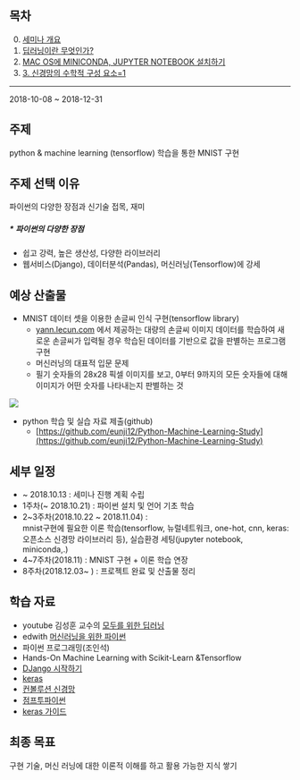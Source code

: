 ## 목차
0. [세미나 개요](https://github.com/eunji12/Python-Machine-Learning-Study)
1. [딥러닝이란 무엇인가?](https://github.com/eunji12/Python-Machine-Learning-Study/blob/master/1.%EB%94%A5%EB%9F%AC%EB%8B%9D%EC%9D%B4%EB%9E%80%20%EB%AC%B4%EC%97%87%EC%9D%B8%EA%B0%80%3F.md)   
2. [MAC OS에 MINICONDA, JUPYTER NOTEBOOK 설치하기](https://github.com/eunji12/Python-Machine-Learning-Study/blob/master/2%20MAC%20OS%EC%97%90%20MINICONDA%2C%20JUPYTER%20NOTEBOOK%20%EC%84%A4%EC%B9%98%ED%95%98%EA%B8%B0%20%20.md)
3. [3. 신경망의 수학적 구성 요소=1](https://github.com/eunji12/Python-Machine-Learning-Study/blob/master/3_%EC%8B%A0%EA%B2%BD%EB%A7%9D%EC%9D%98_%EC%88%98%ED%95%99%EC%A0%81_%EA%B5%AC%EC%84%B1_%EC%9A%94%EC%86%8C_1.ipynb)
----------------------------
2018-10-08 ~ 2018-12-31
## 주제
python & machine learning (tensorflow) 학습을 통한 MNIST 구현

## 주제 선택 이유
파이썬의 다양한 장점과 신기술 접목, 재미

##### * 파이썬의 다양한 장점
- 쉽고 강력, 높은 생산성, 다양한 라이브러리
- 웹서비스(Django), 데이터분석(Pandas), 머신러닝(Tensorflow)에 강세 

## 예상 산출물
- MNIST 데이터 셋을 이용한 손글씨 인식 구현(tensorflow library)
	- [yann.lecun.com](http://yann.lecun.com/exdb/mnist/) 에서 제공하는 대량의 손글씨 이미지 데이터를 학습하여 새로운 손글씨가 입력될 경우 학습된 데이터를 기반으로 값을 판별하는 프로그램 구현  
	- 머신러닝의 대표적 입문 문제
	- 필기 숫자들의 28x28 픽셀 이미지를 보고, 0부터 9까지의 모든 숫자들에 대해 이미지가 어떤 숫자를 나타내는지 판별하는 것

<img src="https://tensorflowkorea.gitbooks.io/tensorflow-kr/content/g3doc/images/mnist_digits.png"/>  


- python 학습 및 실습 자료 제출(github)
 	- [https://github.com/eunji12/Python-Machine-Learning-Study](https://github.com/eunji12/Python-Machine-Learning-Study)  
	
## 세부 일정

- ~ 2018.10.13 : 세미나 진행 계획 수립
- 1주차(~ 2018.10.21) : 파이썬 설치 및 언어 기초 학습
- 2~3주차(2018.10.22 ~ 2018.11.04) :   
mnist구현에 필요한 이론 학습(tensorflow, 뉴럴네트워크, one-hot, cnn, keras:오픈소스 신경망 라이브러리 등), 실습환경 세팅(jupyter notebook, miniconda,.)
- 4~7주차(2018.11) : MNIST 구현 + 이론 학습 연장
- 8주차(2018.12.03~ ) : 프로젝트 완료 및 산출물 정리 

## 학습 자료
- youtube 김성훈 교수의 [모두를 위한 딥러닝](https://www.youtube.com/playlist?list=PLlMkM4tgfjnLSOjrEJN31gZATbcj_MpUm)
- edwith [머신러닝을 위한 파이썬](https://www.edwith.org/aipython)
- 파이썬 프로그래밍(조인석)
- Hands-On Machine Learning with Scikit-Learn &Tensorflow
- [DJango 시작하기](http://heiswed.tistory.com/entry/%EC%9E%A5%EA%B3%A0-%EA%B0%9C%EB%B0%9C-%ED%99%98%EA%B2%BD-%EC%9D%B4%ED%81%B4%EB%A6%BD%EC%8A%A4-%EC%84%A4%EC%B9%98-%EB%B0%8F-%EC%84%A4%EC%A0%95%ED%95%98%EA%B8%B0?category=616442)
- [keras](https://keras.io/)
- [컨볼루션 신경망](http://aikorea.org/cs231n/convolutional-networks/)
- [점프투파이썬](https://wikidocs.net/30)
- [keras 가이드](https://keras.io/getting-started/sequential-model-guide/)  
## 최종 목표
구현 기술, 머신 러닝에 대한 이론적 이해를 하고 활용 가능한 지식 쌓기




